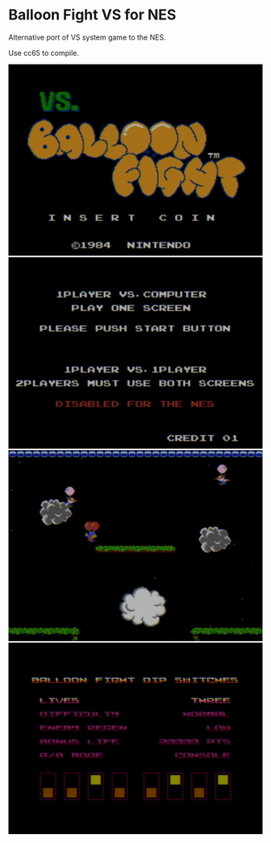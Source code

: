 # Balloon Fight VS for NES

Alternative port of VS system game to the NES.

Use cc65 to compile.

![Alt text](/screenshots/balonfgt_prg_8000-0000.png?raw=true "Title screen")
![Alt text](/screenshots/balonfgt_prg_8000-0001.png?raw=true "Lobby screen")
![Alt text](/screenshots/balonfgt_prg_8000-0002.png?raw=true "Ingame screen")
![Alt text](/screenshots/balonfgt_prg_8000-0003.png?raw=true "DIP switches screen")
